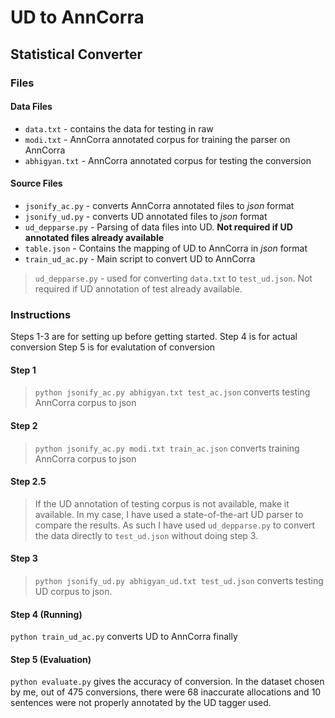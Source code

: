 # UD to AnnCorra 

## Statistical Converter

### Files

#### Data Files
- `data.txt` - contains the data for testing in raw
- `modi.txt` - AnnCorra annotated corpus for training the parser on AnnCorra 
- `abhigyan.txt` -  AnnCorra annotated corpus for testing the conversion

#### Source Files
- `jsonify_ac.py` - converts AnnCorra annotated files to _json_ format
- `jsonify_ud.py` - converts UD annotated files to _json_ format
- `ud_depparse.py` - Parsing of data files into UD. **Not required if UD annotated files already available**
- `table.json` - Contains the mapping of UD to AnnCorra in _json_ format
- `train_ud_ac.py` - Main script to convert UD to AnnCorra
> `ud_depparse.py` - used for converting `data.txt` to `test_ud.json`. Not required if UD annotation of test already available. 

### Instructions
Steps 1-3 are for setting up before getting started.
Step 4 is for actual conversion
Step 5 is for evalutation of conversion

#### Step 1
> `python jsonify_ac.py abhigyan.txt test_ac.json` converts testing AnnCorra corpus to json

#### Step 2
> `python jsonify_ac.py modi.txt train_ac.json` converts training AnnCorra corpus to json

#### Step 2.5 
> If the UD annotation of testing corpus is not available, make it available. In my case, I have used a state-of-the-art UD parser to compare the results. As such I have used `ud_depparse.py` to convert the data directly to `test_ud.json` without doing step 3.

#### Step 3
> `python jsonify_ud.py abhigyan_ud.txt test_ud.json` converts testing UD corpus to json.

#### Step 4 (Running)
`python train_ud_ac.py` converts UD to AnnCorra finally

#### Step 5 (Evaluation)
`python evaluate.py` gives the accuracy of conversion. In the dataset chosen by me, out of 475 conversions, there were 68 inaccurate allocations and 10 sentences were not properly annotated by the UD tagger used.